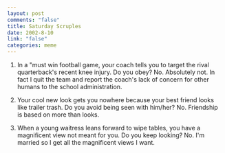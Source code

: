 ```yaml
--- 
layout: post
comments: "false"
title: Saturday Scruples
date: 2002-8-10
link: "false"
categories: meme
---
```

1. In a "must win football game, your coach tells you to target the rival quarterback's recent knee injury. Do you obey? No. Absolutely not. In fact I quit the team and report the coach's lack of concern for other humans to the school administration.

2. Your cool new look gets you nowhere because your best friend looks like trailer trash. Do you avoid being seen with him/her? No. Friendship is based on more than looks.

3. When a young waitress leans forward to wipe tables, you have a magnificent view not meant for you. Do you keep looking? No. I'm married so I get all the magnificent views I want.

